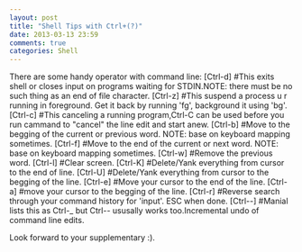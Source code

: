 ```yaml
---
layout: post
title: "Shell Tips with Ctrl+(?)"
date: 2013-03-13 23:59
comments: true
categories: Shell
---
```


There are some handy operator with command line:
    [Ctrl-d] #This exits shell or closes input on programs waiting for STDIN.NOTE: there must be no such thing as an end of file character.
    [Ctrl-z] #This suspend a process u r running in foreground. Get it back by running 'fg', background it using 'bg'.
    [Ctrl-c] #This canceling a running program,Ctrl-C can be used before you run cammand to "cancel" the line edit and start anew.
    [Ctrl-b] #Move to the begging of the current or previous word. NOTE: base on keyboard mapping sometimes.
    [Ctrl-f] #Move to the end of the current or next word. NOTE: base on keyboard mapping sometimes.
    [Ctrl-w] #Remove the previous word.
    [Ctrl-l] #Clear screen.
    [Ctrl-K] #Delete/Yank everything from cursor to the end of line.
    [Ctrl-U] #Delete/Yank everything from cursor to the begging of the line.
    [Ctrl-e] #Move your cursor to the end of the line.
    [Ctrl-a] #move your cursor to the begging of the line.
    [Ctrl-r] #Reverse search through your command history for 'input'. ESC when done.
    [Ctrl--] #Manial lists this as Ctrl-_ but Ctrl-- ususally works too.Incremental undo of command line edits.

Look forward to your supplementary :).
